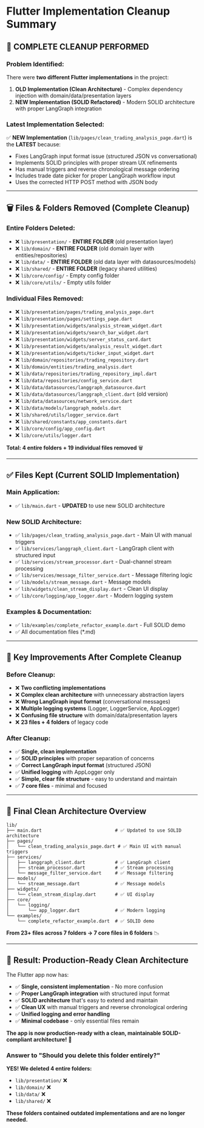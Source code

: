 # Flutter Implementation Cleanup Summary

## 🧹 **COMPLETE CLEANUP PERFORMED**

### **Problem Identified:**
There were **two different Flutter implementations** in the project:

1. **OLD Implementation (Clean Architecture)** - Complex dependency injection with domain/data/presentation layers
2. **NEW Implementation (SOLID Refactored)** - Modern SOLID architecture with proper LangGraph integration

### **Latest Implementation Selected:**
✅ **NEW Implementation** (`lib/pages/clean_trading_analysis_page.dart`) is the **LATEST** because:
- Fixes LangGraph input format issue (structured JSON vs conversational)
- Implements SOLID principles with proper stream UX refinements
- Has manual triggers and reverse chronological message ordering
- Includes trade date picker for proper LangGraph workflow input
- Uses the corrected HTTP POST method with JSON body

---

## 🗑️ **Files & Folders Removed (Complete Cleanup)**

### **Entire Folders Deleted:**
- ❌ `lib/presentation/` - **ENTIRE FOLDER** (old presentation layer)
- ❌ `lib/domain/` - **ENTIRE FOLDER** (old domain layer with entities/repositories)
- ❌ `lib/data/` - **ENTIRE FOLDER** (old data layer with datasources/models)
- ❌ `lib/shared/` - **ENTIRE FOLDER** (legacy shared utilities)
- ❌ `lib/core/config/` - Empty config folder
- ❌ `lib/core/utils/` - Empty utils folder

### **Individual Files Removed:**
- ❌ `lib/presentation/pages/trading_analysis_page.dart`
- ❌ `lib/presentation/pages/settings_page.dart`
- ❌ `lib/presentation/widgets/analysis_stream_widget.dart`
- ❌ `lib/presentation/widgets/search_bar_widget.dart`
- ❌ `lib/presentation/widgets/server_status_card.dart`
- ❌ `lib/presentation/widgets/analysis_result_widget.dart`
- ❌ `lib/presentation/widgets/ticker_input_widget.dart`
- ❌ `lib/domain/repositories/trading_repository.dart`
- ❌ `lib/domain/entities/trading_analysis.dart`
- ❌ `lib/data/repositories/trading_repository_impl.dart`
- ❌ `lib/data/repositories/config_service.dart`
- ❌ `lib/data/datasources/langgraph_datasource.dart`
- ❌ `lib/data/datasources/langgraph_client.dart` (old version)
- ❌ `lib/data/datasources/network_service.dart`
- ❌ `lib/data/models/langgraph_models.dart`
- ❌ `lib/shared/utils/logger_service.dart`
- ❌ `lib/shared/constants/app_constants.dart`
- ❌ `lib/core/config/app_config.dart`
- ❌ `lib/core/utils/logger.dart`

**Total: 4 entire folders + 19 individual files removed** 🗑️

---

## ✅ **Files Kept (Current SOLID Implementation)**

### **Main Application:**
- ✅ `lib/main.dart` - **UPDATED** to use new SOLID architecture

### **New SOLID Architecture:**
- ✅ `lib/pages/clean_trading_analysis_page.dart` - Main UI with manual triggers
- ✅ `lib/services/langgraph_client.dart` - LangGraph client with structured input
- ✅ `lib/services/stream_processor.dart` - Dual-channel stream processing
- ✅ `lib/services/message_filter_service.dart` - Message filtering logic
- ✅ `lib/models/stream_message.dart` - Message models
- ✅ `lib/widgets/clean_stream_display.dart` - Clean UI display
- ✅ `lib/core/logging/app_logger.dart` - Modern logging system

### **Examples & Documentation:**
- ✅ `lib/examples/complete_refactor_example.dart` - Full SOLID demo
- ✅ All documentation files (*.md)

---

## 🎯 **Key Improvements After Complete Cleanup**

### **Before Cleanup:**
- ❌ **Two conflicting implementations**
- ❌ **Complex clean architecture** with unnecessary abstraction layers
- ❌ **Wrong LangGraph input format** (conversational messages)
- ❌ **Multiple logging systems** (Logger, LoggerService, AppLogger)
- ❌ **Confusing file structure** with domain/data/presentation layers
- ❌ **23 files + 4 folders** of legacy code

### **After Cleanup:**
- ✅ **Single, clean implementation**
- ✅ **SOLID principles** with proper separation of concerns
- ✅ **Correct LangGraph input format** (structured JSON)
- ✅ **Unified logging** with AppLogger only
- ✅ **Simple, clear file structure** - easy to understand and maintain
- ✅ **7 core files** - minimal and focused

---

## 🚀 **Final Clean Architecture Overview**

```
lib/
├── main.dart                           # ✅ Updated to use SOLID architecture
├── pages/
│   └── clean_trading_analysis_page.dart # ✅ Main UI with manual triggers
├── services/
│   ├── langgraph_client.dart           # ✅ LangGraph client
│   ├── stream_processor.dart           # ✅ Stream processing
│   └── message_filter_service.dart     # ✅ Message filtering
├── models/
│   └── stream_message.dart             # ✅ Message models
├── widgets/
│   └── clean_stream_display.dart       # ✅ UI display
├── core/
│   └── logging/
│       └── app_logger.dart             # ✅ Modern logging
└── examples/
    └── complete_refactor_example.dart  # ✅ SOLID demo
```

**From 23+ files across 7 folders → 7 core files in 6 folders** 📉

---

## 🎉 **Result: Production-Ready Clean Architecture**

The Flutter app now has:
- ✅ **Single, consistent implementation** - No more confusion
- ✅ **Proper LangGraph integration** with structured input format
- ✅ **SOLID architecture** that's easy to extend and maintain
- ✅ **Clean UX** with manual triggers and reverse chronological ordering
- ✅ **Unified logging and error handling**
- ✅ **Minimal codebase** - only essential files remain

**The app is now production-ready with a clean, maintainable SOLID-compliant architecture!** 🚀

### **Answer to "Should you delete this folder entirely?"**
**YES! We deleted 4 entire folders:**
- `lib/presentation/` ❌
- `lib/domain/` ❌  
- `lib/data/` ❌
- `lib/shared/` ❌

**These folders contained outdated implementations and are no longer needed.** 